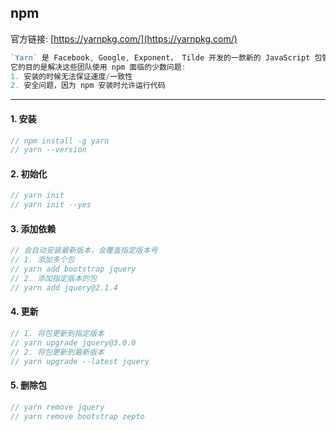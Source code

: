 ## npm
官方链接: 
 [https://yarnpkg.com/](https://yarnpkg.com/)
```js
`Yarn` 是 Facebook, Google, Exponent， Tilde 开发的一款新的 JavaScript 包管理工具
它的目的是解决这些团队使用 npm 面临的少数问题:
1. 安装的时候无法保证速度/一致性
2. 安全问题，因为 npm 安装时允许运行代码
``` 
----
#### 1. 安装
```js
// npm install -g yarn 
// yarn --version
```
#### 2. 初始化
```js
// yarn init 
// yarn init --yes
```
#### 3. 添加依赖
```js
// 会自动安装最新版本，会覆盖指定版本号
// 1. 添加多个包
// yarn add bootstrap jquery 
// 2. 添加指定版本的包
// yarn add jquery@2.1.4
```
#### 4. 更新
```js
// 1. 将包更新到指定版本
// yarn upgrade jquery@3.0.0
// 2. 将包更新到最新版本
// yarn upgrade --latest jquery
```
#### 5. 删除包
```js
// yarn remove jquery
// yarn remove bootstrap zepto
```
